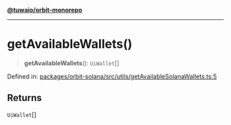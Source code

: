 [**@tuwaio/orbit-monorepo**](../../../README.md)

***

# getAvailableWallets()

> **getAvailableWallets**(): `UiWallet`[]

Defined in: [packages/orbit-solana/src/utils/getAvailableSolanaWallets.ts:5](https://github.com/TuwaIO/orbit/blob/aaad6dba9ca155bdc6521e22b29ff003d5c8cf1f/packages/orbit-solana/src/utils/getAvailableSolanaWallets.ts#L5)

## Returns

`UiWallet`[]
